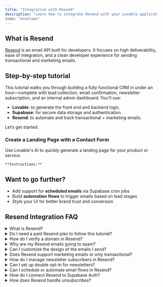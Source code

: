```yaml
---
title: "Integration with Resend"
description: "Learn how to integrate Resend with your Lovable application"
icon: "envelope"
---
```


## What is Resend

[Resend](https://resend.com/emails) is an email API built for developers. It focuses on high deliverability, ease of integration, and a clean developer experience for sending transactional and marketing emails.

## Step-by-step tutorial

This tutorial walks you through building a fully functional CRM in under an hour—complete with lead collection, email confirmation, newsletter subscription, and an internal admin dashboard. You'll use:

- **Lovable**: to generate the front end and backend logic.
- **Supabase**: for secure data storage and authentication.
- **Resend**: to automate and track transactional \+ marketing emails.

Let’s get started.

### Create a Landing Page with a Contact Form
Use Lovable's AI to quickly generate a landing page for your product or service.

    **Instructions:**

    
  
  
  
  
  
  
  
  
</Steps>

## Want to go further?

- Add support for **scheduled emails** via Supabase cron jobs
- Build **automation flows** to trigger emails based on lead stages
- Style your UI for better brand trust and conversion

## Resend Integration FAQ

  <details>
<summary>What is Resend?</summary>
Resend is an email API built for developers. It focuses on high deliverability, ease of integration, and a clean developer experience for sending transactional and marketing emails.
</details>
  <details>
<summary>Do I need a paid Resend plan to follow this tutorial?</summary>
No. You can complete the entire CRM setup using **Resend’s free tier**, which supports sending emails from a verified domain and up to 3,000 contacts for marketing emails.
</details>
  <details>
<summary>How do I verify a domain in Resend?</summary>
Go to Resend → **Domains** → Add your domain. You’ll be given DNS records (TXT, MX) to add via your DNS provider (e.g., Cloudflare, Namecheap). Once added, click **Verify**.

    
Use a subdomain like `updates.yourdomain.com` to isolate your email reputation.

</details>
  <details>
<summary>Why are my Resend emails going to spam?</summary>
There are a few common reasons:

    - You haven’t verified your domain
    - Your email lacks a plain-text version
    - You’re sending from a generic sender like `onboarding@resend.dev`
    - You’re not following best practices (e.g., missing unsubscribe links in marketing emails)

    Use Resend’s **Deliverability Insights** panel to get actionable tips.
</details>
  <details>
<summary>Can I customize the design of the emails I send?</summary>
Yes. Use [React Email](https://react.email/)—an open-source library by the Resend team—to design styled, responsive emails with React components.
</details>
  <details>
<summary>Does Resend support marketing emails or only transactional?</summary>
Resend supports **both**:

    - **Transactional emails** (confirmation, reset, notifications) using the API or SDK.
    - **Marketing emails** via the **Broadcast** feature and **Audiences**.

    You can create, preview, and track campaigns from the dashboard.
</details>
  <details>
<summary>How do I manage newsletter subscribers in Resend?</summary>
Use **Audiences**:

    - Add contacts manually, via CSV, or programmatically using the API.
    - Each Audience has a unique ID you can use to associate subscriptions.
    - Users can unsubscribe automatically via Resend’s built-in unsubscribe link.
</details>
  <details>
<summary>Can I set up double opt-in for newsletters?</summary>
Not by default, but you can implement it manually:

    1. On form submission, send an initial confirmation email.
    2. Ask users to click a link.
    3. On click, confirm their subscription and add them to your Resend audience.
</details>
  <details>
<summary>Can I schedule or automate email flows in Resend?</summary>
Not yet. Resend doesn’t currently support drip campaigns or automated sequences.

    
### Workaround:
Use **Supabase Cron Jobs** to schedule tasks that trigger Resend emails at set intervals.

</details>
  <details>
<summary>How do I connect Resend to Supabase Auth?</summary>
Use the official Supabase Integration by Resend:

    1. Authenticate with your Supabase project.
    2. Provide a domain and sender name.
    3. Resend automatically configures your Supabase auth emails to use your Resend account.
</details>
  <details>
<summary>How does Resend handle unsubscribes?</summary>
Resend automatically processes unsubscribes:

    - You must include an unsubscribe link in broadcast emails.
    - When a user unsubscribes, they are removed from the selected audience.
    - This is required for email compliance (e.g., CAN-SPAM, GDPR).
</details>